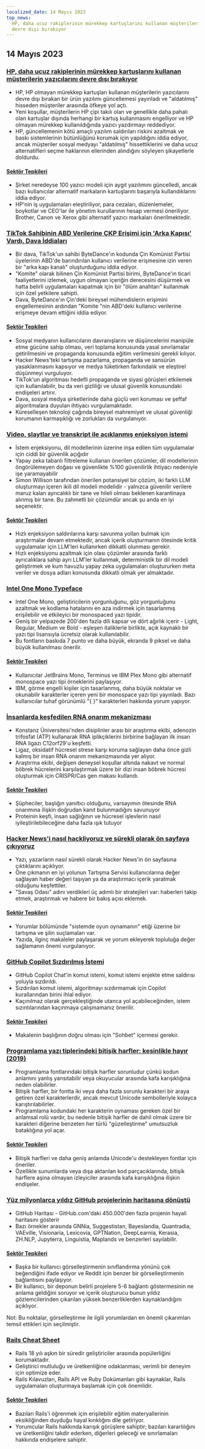 ```yaml
---
localized_date: 14 Mayıs 2023
top_news:
  HP, daha ucuz rakiplerinin mürekkep kartuşlarını kullanan müşterilerin yazıcılarını
  devre dışı bırakıyor
---
```




## 14 Mayıs 2023

### [HP, daha ucuz rakiplerinin mürekkep kartuşlarını kullanan müşterilerin yazıcılarını devre dışı bırakıyor](https://www.telegraph.co.uk/money/consumer-affairs/hp-printers-computers-ink-cartridges-rivals/)

- HP, HP olmayan mürekkep kartuşları kullanan müşterilerin yazıcılarını devre dışı bırakan bir ürün yazılımı güncellemesi yayınladı ve "aldatılmış" hisseden müşteriler arasında öfkeye yol açtı.
- Yeni koşullar, müşterilerin HP çipi takılı olan ve genellikle daha pahalı olan kartuşlar dışında herhangi bir kartuş kullanmasını engelliyor ve HP olmayan mürekkep kullanıldığında yazıcı yazdırmayı reddediyor.
- HP, güncellemenin kötü amaçlı yazılım saldırıları riskini azaltmak ve baskı sistemlerinin bütünlüğünü korumak için yapıldığını iddia ediyor, ancak müşteriler sosyal medyayı "aldatılmış" hissettiklerini ve daha ucuz alternatifleri seçme haklarının ellerinden alındığını söyleyen şikayetlerle doldurdu.

#### [Sektör Tepkileri](http://news.ycombinator.com/item?id=35930518)

- Şirket neredeyse 100 yazıcı modeli için aygıt yazılımını güncelledi, ancak bazı kullanıcılar alternatif markaların kartuşlarını başarıyla kullandıklarını iddia ediyor.
- HP'nin iş uygulamaları eleştiriliyor, para cezaları, düzenlemeler, boykotlar ve CEO'lar ile yönetim kurullarının hesap vermesi öneriliyor. Brother, Canon ve Xerox gibi alternatif yazıcı markaları önerilmektedir.

### [TikTok Sahibinin ABD Verilerine ÇKP Erişimi için 'Arka Kapısı' Vardı, Dava İddiaları](https://www.businessinsider.com/new-lawsuit-alleges-tiktok-owner-let-ccp-access-user-data-2023-5)

- Bir dava, TikTok'un sahibi ByteDance'ın kodunda Çin Komünist Partisi üyelerinin ABD'de barındırılan kullanıcı verilerine erişmesine izin veren bir "arka kapı kanalı" oluşturduğunu iddia ediyor.
- "Komite" olarak bilinen Çin Komünist Partisi birimi, ByteDance'ın ticari faaliyetlerini izlemek, uygun olmayan içeriğin derecesini düşürmek ve hatta belirli uygulamaları kapatmak için bir "ölüm anahtarı" kullanmak için özel yetkilere sahipti.
- Dava, ByteDance'ın Çin'deki bireysel mühendislerin erişimini engellemesinin ardından "Komite "nin ABD'deki kullanıcı verilerine erişmeye devam ettiğini iddia ediyor.

#### [Sektör Tepkileri](http://news.ycombinator.com/item?id=35929348)

- Sosyal medyanın kullanıcıların davranışlarını ve düşüncelerini manipüle etme gücüne sahip olması, veri toplama konusunda yasal sınırlamalar getirilmesini ve propaganda konusunda eğitim verilmesini gerekli kılıyor.
- Hacker News'teki tartışma pazarlama, propaganda ve sansürün yasaklanmasını kapsıyor ve medya tüketirken farkındalık ve eleştirel düşünmeyi vurguluyor.
- TikTok'un algoritması hedefli propaganda ve siyasi görüşleri etkilemek için kullanılabilir, bu da veri gizliliği ve ulusal güvenlik konusundaki endişeleri artırır.
- Dava, sosyal medya şirketlerinde daha güçlü veri koruması ve şeffaf algoritmalara duyulan ihtiyacı vurgulamaktadır.
- Küreselleşen teknoloji çağında bireysel mahremiyet ve ulusal güvenliği korumanın karmaşıklığı ve zorlukları da vurgulanıyor.

### [Video, slaytlar ve transkript ile açıklanmış enjeksiyon istemi](https://simonwillison.net/2023/May/2/prompt-injection-explained/)

- İstem enjeksiyonu, dil modellerinin üzerine inşa edilen tüm uygulamalar için ciddi bir güvenlik açığıdır
- Yapay zeka tabanlı filtreleme kullanan önerilen çözümler, dil modellerinin öngörülemeyen doğası ve güvenlikte %100 güvenilirlik ihtiyacı nedeniyle işe yaramayabilir
- Simon Willison tarafından önerilen potansiyel bir çözüm, iki farklı LLM oluşturmayı içeren ikili dil modeli modelidir - yalnızca güvenilir verilere maruz kalan ayrıcalıklı bir tane ve hileli olması beklenen karantinaya alınmış bir tane. Bu zahmetli bir çözümdür ancak şu anda en iyi seçenektir.

#### [Sektör Tepkileri](http://news.ycombinator.com/item?id=35929122)

- Hızlı enjeksiyon saldırılarına karşı savunma yolları bulmak için araştırmalar devam etmektedir, ancak içerik oluşturmanın ötesinde kritik uygulamalar için LLM'leri kullanırken dikkatli olunması gerekir.
- Hızlı enjeksiyonu azaltmak için olası çözümler arasında farklı ayrıcalıklara sahip ayrı LLM'ler kullanmak, deterministik bir dil modeli geliştirmek ve kum havuzlu yapay zeka uygulamaları oluştururken meta veriler ve dosya adları konusunda dikkatli olmak yer almaktadır.

### [Intel One Mono Typeface](https://github.com/intel/intel-one-mono)

- Intel One Mono, geliştiricilerin yorgunluğunu, göz yorgunluğunu azaltmak ve kodlama hatalarını en aza indirmek için tasarlanmış erişilebilir ve etkileyici bir monospaced yazı tipidir.
- Geniş bir yelpazede 200'den fazla dili kapsar ve dört ağırlık içerir - Light, Regular, Medium ve Bold - eşleşen italiklerle birlikte, açık kaynaklı bir yazı tipi lisansıyla ücretsiz olarak kullanılabilir.
- Bu fontların baskıda 7 punto ve daha büyük, ekranda 9 piksel ve daha büyük kullanılması önerilir.

#### [Sektör Tepkileri](http://news.ycombinator.com/item?id=35925124)

- Kullanıcılar JetBrains Mono, Terminus ve IBM Plex Mono gibi alternatif monospace yazı tipi örneklerini paylaşıyor.
- IBM, görme engelli kişiler için tasarlanmış, daha büyük noktalar ve okunabilir karakterler içeren yeni bir monospace yazı tipi yayınladı. Bazı kullanıcılar tuhaf görünümlü "{ }" karakterleri hakkında yorum yapıyor.

### [İnsanlarda keşfedilen RNA onarım mekanizması](https://phys.org/news/2023-04-hidden-rna-mechanism-humans.html)

- Konstanz Üniversitesi'nden disiplinler arası bir araştırma ekibi, adenozin trifosfat (ATP) kullanarak RNA iplikçiklerini birbirine bağlayan ilk insan RNA ligazı C12orf29'u keşfetti.
- Ligaz, oksidatif hücresel strese karşı koruma sağlayan daha önce gizli kalmış bir insan RNA onarım mekanizmasında yer alıyor.
- Araştırma ekibi, değişen deneysel koşullar altında nakavt ve normal böbrek hücrelerini karşılaştırmak üzere bir dizi insan böbrek hücresi oluşturmak için CRISPR/Cas gen makası kullandı.

#### [Sektör Tepkileri](http://news.ycombinator.com/item?id=35924495)

- Şüpheciler, başlığın yanıltıcı olduğunu, varsayımın ötesinde RNA onarımına ilişkin doğrudan kanıt bulunmadığını savunuyor
- Proteinin keşfi, insan sağlığının ve hücresel işlevlerin nasıl iyileştirilebileceğine daha fazla ışık tutuyor

### [Hacker News'i nasıl hackliyoruz ve sürekli olarak ön sayfaya çıkıyoruz](https://www.indiehackers.com/post/how-to-hack-hacker-news-and-consistently-hit-the-front-page-56b4a04e12)

- Yazı, yazarların nasıl sürekli olarak Hacker News'in ön sayfasına çıktıklarını açıklıyor.
- Öne çıkmanın en iyi yolunun Tartışma Servisi kullanıcılarına değer sağlayan haber değeri taşıyan ya da araştırmacı içerik yaratmak olduğunu keşfettiler.
- "Savaş Odası" adını verdikleri üç adımlı bir stratejileri var: haberleri takip etmek, araştırmak ve habere bir bakış açısı eklemek.

#### [Sektör Tepkileri](http://news.ycombinator.com/item?id=35929794)

- Yorumlar bölümünde "sistemde oyun oynamanın" etiği üzerine bir tartışma ve şilin suçlamaları var.
- Yazıda, ilginç makaleler paylaşarak ve yorum ekleyerek topluluğa değer sağlamanın önemi vurgulanıyor.

### [GitHub Copilot Sızdırılmış İstemi](https://simonwillison.net/2023/May/12/github-copilot-chat-leaked-prompt/)

- GitHub Copilot Chat'in komut istemi, komut istemi enjekte etme saldırısı yoluyla sızdırıldı.
- Sızdırılan komut istemi, algoritmayı sızdırmamak için Copilot kurallarından birini ihlal ediyor.
- Kaçınılmaz olarak gerçekleştiğinde utanca yol açabileceğinden, istem sızıntılarından kaçınmaya çalışmamanız önerilir.

#### [Sektör Tepkileri](http://news.ycombinator.com/item?id=35924293)

- Makalenin başlığının doğru olması için "Sohbet" içermesi gerekir.

### [Programlama yazı tiplerindeki bitişik harfler: kesinlikle hayır (2019)](https://practicaltypography.com/ligatures-in-programming-fonts-hell-no.html)

- Programlama fontlarındaki bitişik harfler sorunludur çünkü kodun anlamını yanlış yansıtabilir veya okuyucular arasında kafa karışıklığına neden olabilirler.
- Bitişik harfler, bir fontta iki veya daha fazla sorunlu karakteri bir araya getiren özel karakterlerdir, ancak mevcut Unicode sembolleriyle kolayca karıştırılabilirler.
- Programlama kodundaki her karakterin oynaması gereken özel bir anlamsal rolü vardır, bu nedenle bitişik harfler de dahil olmak üzere bir karakteri diğerine benzeten her türlü "güzelleştirme" umutsuzluk bataklığına yol açar.

#### [Sektör Tepkileri](http://news.ycombinator.com/item?id=35925821)

- Bitişik harfleri ve daha geniş anlamda Unicode'u destekleyen fontlar için öneriler.
- Özellikle sunumlarda veya dışa aktarılan kod parçacıklarında, bitişik harflere aşina olmayan izleyiciler arasında kafa karışıklığına ilişkin endişeler.

### [Yüz milyonlarca yıldız GitHub projelerinin haritasına dönüştü](https://anvaka.github.io/map-of-github/)

- GitHub Haritası - GitHub.com'daki 450.000'den fazla projenin hayali haritasını gösterir
- Bazı örnekler arasında GNNia, Suggestistan, Bayeslandia, Quantradia, VAEville, Visionaria, Lexicovia, GPTNation, DeepLearnia, Kerasia, ZH.NLP, Jupyterra, Linguistia, Maplands ve benzerleri sayılabilir.

#### [Sektör Tepkileri](http://news.ycombinator.com/item?id=35931402)

- Başka bir kullanıcı görselleştirmenin sınıflandırma yönünü çok beğendiğini ifade ediyor ve Reddit için benzer bir görselleştirmenin bağlantısını paylaşıyor.
- Bir kullanıcı, bir deponun belirli projelere 5-6 bağlantı göstermesinin ne anlama geldiğini soruyor ve içerik oluşturucu bunun yıldız gözlemcilerinden çıkarılan yüksek benzerliklerden kaynaklandığını açıklıyor.

Not: Bu noktalar, görselleştirme ile ilgili yorumlardan en önemli çıkarımları temsil ettikleri için seçilmiştir.

### [Rails Cheat Sheet](https://fly.io/ruby-dispatch/welcome-to-rails-cheat-sheet/)

- Rails 18 yılı aşkın bir süredir geliştiriciler arasında popülerliğini korumaktadır.
- Geliştirici mutluluğu ve üretkenliğine odaklanması, verimli bir deneyim için optimize eder.
- Rails Kılavuzları, Rails API ve Ruby Dokümanları gibi kaynaklar, Rails uygulamaları oluşturmaya başlamak için çok önemlidir.

#### [Sektör Tepkileri](http://news.ycombinator.com/item?id=35927813)

- Bazıları Rails'i öğrenmek için erişilebilir eğitim materyallerinin eksikliğinden duyduğu hayal kırıklığını dile getiriyor.
- Yorumcular Rails hakkında karışık görüşlere sahiptir; bazıları kararlılığını ve üretkenliğini takdir ederken, diğerleri geleceği ve sınırlamaları hakkında endişelere sahiptir.



